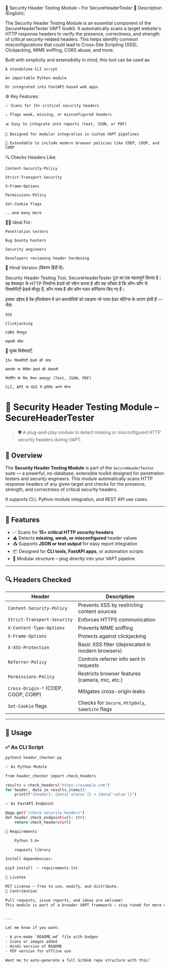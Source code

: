 🔐 Security Header Testing Module – For SecureHeaderTester
📌 Description (English):

The Security Header Testing Module is an essential component of the SecureHeaderTester VAPT toolkit. It automatically scans a target website's HTTP response headers to verify the presence, correctness, and strength of critical security-related headers. This helps identify common misconfigurations that could lead to Cross-Site Scripting (XSS), Clickjacking, MIME sniffing, CORS abuse, and more.

Built with simplicity and extensibility in mind, this tool can be used as:

    A standalone CLI script

    An importable Python module

    Or integrated into FastAPI-based web apps

⚙️ Key Features:

    ✅ Scans for 15+ critical security headers

    ⚠️ Flags weak, missing, or misconfigured headers

    📊 Easy to integrate into reports (text, JSON, or PDF)

    🧩 Designed for modular integration in custom VAPT pipelines

    🔁 Extendable to include modern browser policies like COEP, COOP, and CORP

🔍 Checks Headers Like:

    Content-Security-Policy

    Strict-Transport-Security

    X-Frame-Options

    Permissions-Policy

    Set-Cookie flags

    ...and many more

🧑‍💻 Ideal For:

    Penetration testers

    Bug bounty hunters

    Security engineers

    Developers reviewing header hardening

📄 Hindi Version (विवरण हिंदी में):

Security Header Testing Tool, SecureHeaderTester टूल का एक महत्वपूर्ण हिस्सा है। यह वेबसाइट के HTTP रिस्पॉन्स हेडर्स को स्कैन करता है और यह जाँचता है कि कौन-कौन से सिक्योरिटी हेडर्स मौजूद हैं, कौन गायब हैं और कौन गलत कॉन्फ़िगर किए गए हैं।

इसका उद्देश्य है वेब एप्लिकेशन में उन कमजोरियों को पकड़ना जो गलत हेडर सेटिंग्स के कारण होती हैं — जैसे:

    XSS

    Clickjacking

    CORS मिसयूज

    प्राइवसी लीक

🔑 मुख्य विशेषताएँ:

    15+ सिक्योरिटी हेडर्स की जांच

    कमजोर या मिसिंग हेडर्स की चेतावनी

    रिपोर्टिंग के लिए तैयार आउटपुट (Text, JSON, PDF)

    CLI, API या GUI में इंटीग्रेट करने योग्य


# 🔐 Security Header Testing Module – SecureHeaderTester

> 🛡️ A plug-and-play module to detect missing or misconfigured HTTP security headers during VAPT.

## 📌 Overview

The **Security Header Testing Module** is part of the `SecureHeaderTester` suite — a powerful, no-database, extensible toolkit designed for penetration testers and security engineers. This module automatically scans HTTP response headers of any given target and checks for the presence, strength, and correctness of critical security headers.

It supports CLI, Python module integration, and REST API use cases.

---

## 🚀 Features

- ✅ Scans for **15+ critical HTTP security headers**
- ⚠️ Detects **missing, weak, or misconfigured** header values
- 📤 Supports **JSON or text output** for easy report integration
- 📦 Designed for **CLI tools, FastAPI apps**, or automation scripts
- 🧩 Modular structure – plug directly into your VAPT pipeline

---

## 🔍 Headers Checked

| Header | Description |
|--------|-------------|
| `Content-Security-Policy` | Prevents XSS by restricting content sources |
| `Strict-Transport-Security` | Enforces HTTPS communication |
| `X-Content-Type-Options` | Prevents MIME sniffing |
| `X-Frame-Options` | Protects against clickjacking |
| `X-XSS-Protection` | Basic XSS filter (deprecated in modern browsers) |
| `Referrer-Policy` | Controls referrer info sent in requests |
| `Permissions-Policy` | Restricts browser features (camera, mic, etc.) |
| `Cross-Origin-*` (COEP, COOP, CORP) | Mitigates cross-origin leaks |
| `Set-Cookie` flags | Checks for `Secure`, `HttpOnly`, `SameSite` flags |

---

## 🧪 Usage

### ✅ As CLI Script

```bash
python3 header_checker.py

✅ As Python Module

from header_checker import check_headers

results = check_headers("https://example.com")
for header, data in results.items():
    print(f"{header}: {data['status']} ➜ {data['value']}")

✅ As FastAPI Endpoint

@app.get("/check-security-headers")
def header_check_endpoint(url: str):
    return check_headers(url)

🧰 Requirements

    Python 3.6+

    requests library

Install dependencies:

pip3 install -r requirements.txt

📄 License

MIT License — free to use, modify, and distribute.
🙌 Contribution

Pull requests, issue reports, and ideas are welcome!
This module is part of a broader VAPT framework — stay tuned for more CLI, API, and reporting features.


---

Let me know if you want:

- A pre-made `README.md` file with badges
- Icons or images added
- Hindi version of README
- PDF version for offline use

Want me to auto-generate a full GitHub repo structure with this?

